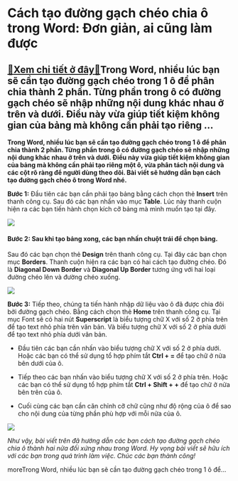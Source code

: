 Cách tạo đường gạch chéo chia ô trong Word: Đơn giản, ai cũng làm được
======================================================================

[:gift:Xem chi tiết ở đây:gift:](https://hddtvn.com/cach-tao-duong-gach-cheo-chia-o-trong-word-don-gian-ai-cung-lam-duoc/)Trong Word, nhiều lúc bạn sẽ cần tạo đường gạch chéo trong 1 ô để phân chia thành 2 phần. Từng phần trong ô có đường gạch chéo sẽ nhập những nội dung khác nhau ở trên và dưới. Điều này vừa giúp tiết kiệm không gian của bảng mà không cần phải tạo riêng …
-------------------------------------------------------------------------------------------------------------------------------------------------------------------------------------------------------------------------------------------------------------

**Trong Word, nhiều lúc bạn sẽ cần tạo đường gạch chéo trong 1 ô để phân chia thành 2 phần. Từng phần trong ô có đường gạch chéo sẽ nhập những nội dung khác nhau ở trên và dưới. Điều này vừa giúp tiết kiệm không gian của bảng mà không cần phải tạo riêng một ô, vừa phân tách nội dung và các cột rõ ràng để người dùng theo dõi. Bài viết sẽ hướng dẫn bạn cách tạo đường gạch chéo ô trong Word nhé.**


**Bước 1:** Đầu tiên các bạn cần phải tạo bảng bằng cách chọn thẻ **Insert** trên thanh công cụ. Sau đó các bạn nhấn vào mục **Table**. Lúc này thanh cuộn hiện ra các bạn tiến hành chọn kích cỡ bảng mà mình muốn tạo tại đây.


![](https://hddtvn.com/wp-content/uploads/2021/01/3MmZ1Da.png)


#### **Bước 2:** Sau khi tạo bảng xong, các bạn nhấn chuột trái để chọn bảng.


Sau đó các bạn chọn thẻ **Design** trên thanh công cụ. Tại đây các bạn chọn mục **Borders**. Thanh cuộn hiện ra các bạn có hai cách tạo đường chéo. Đó là **Diagonal Down Border** và **Diagonal Up Border** tương ứng với hai loại đường chéo lên và đường chéo xuống.


![](https://hddtvn.com/wp-content/uploads/2021/01/44nUMVT.png)


**Bước 3:** Tiếp theo, chúng ta tiến hành nhập dữ liệu vào ô đã được chia đôi bởi đường gạch chéo. Bằng cách chọn thẻ **Home** trên thanh công cụ. Tại mục Font sẽ có hai nút **Superscript** là biểu tượng chữ X với số 2 ở phía trên để tạo text nhỏ phía trên văn bản. Và biểu tượng chữ X với số 2 ở phía dưới để tạo text nhỏ phía dưới văn bản.




* Đầu tiên các bạn cần nhấn vào biểu tượng chữ X với số 2 ở phía dưới. Hoặc các bạn có thể sử dụng tổ hợp phím tắt **Ctrl + =** để tạo chữ ở nửa bên dưới của ô.

* Tiếp theo các bạn nhấn vào biểu tượng chữ X với số 2 ở phía trên. Hoặc các bạn có thể sử dụng tổ hợp phím tắt **Ctrl + Shift + +** để tạo chữ ở nửa bên trên của ô.

* Cuối cùng các bạn cần căn chỉnh cỡ chữ cũng như độ rộng của ô để sao cho nội dung của từng phần phù hợp với mỗi nửa của ô.



[![](https://hddtvn.com/wp-content/uploads/2021/01/FO23Tyl.png)](https://hddtvn.com/wp-content/uploads/2021/01/FO23Tyl.png)


*Như vậy, bài viết trên đã hướng dẫn các bạn cách tạo đường gạch chéo chia ô thành hai nửa đối xứng nhau trong Word. Hy vọng bài viết sẽ hữu ích với các bạn trong quá trình làm việc. Chúc các bạn thành công!*


moreTrong Word, nhiều lúc bạn sẽ cần tạo đường gạch chéo trong 1 ô để…

